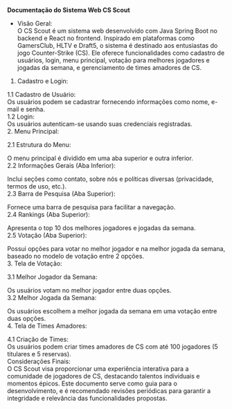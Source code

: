**Documentação do Sistema Web CS Scout**  
  
- Visão Geral:  
O CS Scout é um sistema web desenvolvido com Java Spring Boot no backend e React no frontend. Inspirado em plataformas como GamersClub, HLTV e Draft5, o sistema é destinado aos entusiastas do jogo Counter-Strike (CS). Ele oferece funcionalidades como cadastro de usuários, login, menu principal, votação para melhores jogadores e jogadas da semana, e gerenciamento de times amadores de CS.  
  
1. Cadastro e Login:  
  
1.1 Cadastro de Usuário:  
Os usuários podem se cadastrar fornecendo informações como nome, e-mail e senha.  
1.2 Login:  
Os usuários autenticam-se usando suas credenciais registradas.  
2. Menu Principal:  
  
2.1 Estrutura do Menu:  
  
O menu principal é dividido em uma aba superior e outra inferior.  
2.2 Informações Gerais (Aba Inferior):  
  
Inclui seções como contato, sobre nós e políticas diversas (privacidade, termos de uso, etc.).  
2.3 Barra de Pesquisa (Aba Superior):  
  
Fornece uma barra de pesquisa para facilitar a navegação.  
2.4 Rankings (Aba Superior):  
  
Apresenta o top 10 dos melhores jogadores e jogadas da semana.  
2.5 Votação (Aba Superior):  
  
Possui opções para votar no melhor jogador e na melhor jogada da semana, baseado no modelo de votação entre 2 opções.  
3. Tela de Votação:  
  
3.1 Melhor Jogador da Semana:  
  
Os usuários votam no melhor jogador entre duas opções.  
3.2 Melhor Jogada da Semana:  
  
Os usuários escolhem a melhor jogada da semana em uma votação entre duas opções.  
4. Tela de Times Amadores:  
  
4.1 Criação de Times:  
Os usuários podem criar times amadores de CS com até 100 jogadores (5 titulares e 5 reservas).  
Considerações Finais:  
O CS Scout visa proporcionar uma experiência interativa para a comunidade de jogadores de CS, destacando talentos individuais e momentos épicos. Este documento serve como guia para o desenvolvimento, e é recomendado revisões periódicas para garantir a integridade e relevância das funcionalidades propostas.
